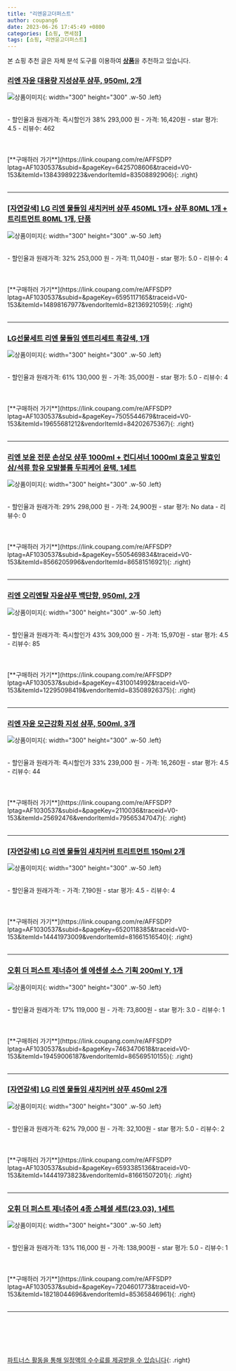 ```yaml
---
title: "리엔윤고더퍼스트"
author: coupang6
date: 2023-06-26 17:45:49 +0800
categories: [쇼핑, 면세점]
tags: [쇼핑, 리엔윤고더퍼스트]
---
```


본 쇼핑 추천 글은 자체 분석 도구를 이용하여 [**상품**](https://link.coupang.com/a/bao1ui)을 추천하고 있습니다.

### [리엔 자윤 대용량 지성샴푸 샴푸, 950ml, 2개](https://link.coupang.com/re/AFFSDP?lptag=AF1030537&subid=&pageKey=6425708606&traceid=V0-153&itemId=13843989223&vendorItemId=83508892906)

![상품이미지](https://thumbnail10.coupangcdn.com/thumbnails/remote/230x230ex/image/vendor_inventory/3c2a/19417d80d4b4ecc73c62c461b60a12e6dc1a3381b3b21b3fe54cca5e0b28.jpg){: width="300" height="300" .w-50 .left}


<br>
- 할인율과 원래가격: 즉시할인가 38%  293,000   원
- 가격: 16,420원
- star 평가: 4.5
- 리뷰수: 462
<br>
<br>
<br>
<br>
[**구매하러 가기**](https://link.coupang.com/re/AFFSDP?lptag=AF1030537&subid=&pageKey=6425708606&traceid=V0-153&itemId=13843989223&vendorItemId=83508892906){: .right}
<br>
<br>

---

### [[자연갈색] LG 리엔 물들임 새치커버 샴푸 450ML 1개+ 샴푸 80ML 1개 + 트리트먼트 80ML 1개, 단품](https://link.coupang.com/re/AFFSDP?lptag=AF1030537&subid=&pageKey=6595117165&traceid=V0-153&itemId=14898167977&vendorItemId=82136921059)

![상품이미지](https://thumbnail6.coupangcdn.com/thumbnails/remote/230x230ex/image/vendor_inventory/df79/8e513a83e5ca3f24181aba5de3eb72f1882980209e249fb5f633484206b9.jpg){: width="300" height="300" .w-50 .left}


<br>
- 할인율과 원래가격: 32%  253,000   원
- 가격: 11,040원
- star 평가: 5.0
- 리뷰수: 4
<br>
<br>
<br>
<br>
[**구매하러 가기**](https://link.coupang.com/re/AFFSDP?lptag=AF1030537&subid=&pageKey=6595117165&traceid=V0-153&itemId=14898167977&vendorItemId=82136921059){: .right}
<br>
<br>

---

### [LG선물세트 리엔 물들임 엔트리세트 흑갈색, 1개](https://link.coupang.com/re/AFFSDP?lptag=AF1030537&subid=&pageKey=7505544679&traceid=V0-153&itemId=19655681212&vendorItemId=84202675367)

![상품이미지](https://thumbnail10.coupangcdn.com/thumbnails/remote/230x230ex/image/vendor_inventory/2e52/d4769242201a81896de7c62a516f7c408e8284e185ae6612758a6d7c84e7.jpg){: width="300" height="300" .w-50 .left}


<br>
- 할인율과 원래가격: 61%  130,000   원
- 가격: 35,000원
- star 평가: 5.0
- 리뷰수: 4
<br>
<br>
<br>
<br>
[**구매하러 가기**](https://link.coupang.com/re/AFFSDP?lptag=AF1030537&subid=&pageKey=7505544679&traceid=V0-153&itemId=19655681212&vendorItemId=84202675367){: .right}
<br>
<br>

---

### [리엔 보윤 전문 손상모 샴푸 1000ml + 컨디셔너 1000ml 효윤고 발효인삼/석류 함유 모발볼륨 두피케어 윤택, 1세트](https://link.coupang.com/re/AFFSDP?lptag=AF1030537&subid=&pageKey=5505469834&traceid=V0-153&itemId=8566205996&vendorItemId=86581516921)

![상품이미지](https://thumbnail6.coupangcdn.com/thumbnails/remote/230x230ex/image/vendor_inventory/c939/7c4ce8d65ea25997120b62e3aa96fb544d0f571d55de9c9b98d7a8784585.png){: width="300" height="300" .w-50 .left}


<br>
- 할인율과 원래가격: 29%  298,000   원
- 가격: 24,900원
- star 평가: No data
- 리뷰수: 0
<br>
<br>
<br>
<br>
[**구매하러 가기**](https://link.coupang.com/re/AFFSDP?lptag=AF1030537&subid=&pageKey=5505469834&traceid=V0-153&itemId=8566205996&vendorItemId=86581516921){: .right}
<br>
<br>

---

### [리엔 오리엔탈 자윤샴푸 백단향, 950ml, 2개](https://link.coupang.com/re/AFFSDP?lptag=AF1030537&subid=&pageKey=4310014992&traceid=V0-153&itemId=12295098419&vendorItemId=83508926375)

![상품이미지](https://thumbnail7.coupangcdn.com/thumbnails/remote/230x230ex/image/vendor_inventory/869e/bd9e5275e5419f6879922961c98f996effdd1fbcaf3ea4b08d75c2516386.jpg){: width="300" height="300" .w-50 .left}


<br>
- 할인율과 원래가격: 즉시할인가 43%  309,000   원
- 가격: 15,970원
- star 평가: 4.5
- 리뷰수: 85
<br>
<br>
<br>
<br>
[**구매하러 가기**](https://link.coupang.com/re/AFFSDP?lptag=AF1030537&subid=&pageKey=4310014992&traceid=V0-153&itemId=12295098419&vendorItemId=83508926375){: .right}
<br>
<br>

---

### [리엔 자윤 모근강화 지성 샴푸, 500ml, 3개](https://link.coupang.com/re/AFFSDP?lptag=AF1030537&subid=&pageKey=2110036&traceid=V0-153&itemId=25692476&vendorItemId=79565347047)

![상품이미지](https://thumbnail8.coupangcdn.com/thumbnails/remote/230x230ex/image/vendor_inventory/957d/f6c487e978a69cee0da82395e15a734547b36ae8de2539cc78873796ddcb.jpg){: width="300" height="300" .w-50 .left}


<br>
- 할인율과 원래가격: 즉시할인가 33%  239,000   원
- 가격: 16,260원
- star 평가: 4.5
- 리뷰수: 44
<br>
<br>
<br>
<br>
[**구매하러 가기**](https://link.coupang.com/re/AFFSDP?lptag=AF1030537&subid=&pageKey=2110036&traceid=V0-153&itemId=25692476&vendorItemId=79565347047){: .right}
<br>
<br>

---

### [[자연갈색] LG 리엔 물들임 새치커버 트리트먼트 150ml 2개](https://link.coupang.com/re/AFFSDP?lptag=AF1030537&subid=&pageKey=6520118385&traceid=V0-153&itemId=14441973009&vendorItemId=81661516540)

![상품이미지](https://thumbnail6.coupangcdn.com/thumbnails/remote/230x230ex/image/vendor_inventory/2a1d/d88305fbf785881a1a3c15472fbf0e52a37486b11353d8f8672741b4a738.jpg){: width="300" height="300" .w-50 .left}


<br>
- 할인율과 원래가격: 
- 가격: 7,190원
- star 평가: 4.5
- 리뷰수: 4
<br>
<br>
<br>
<br>
[**구매하러 가기**](https://link.coupang.com/re/AFFSDP?lptag=AF1030537&subid=&pageKey=6520118385&traceid=V0-153&itemId=14441973009&vendorItemId=81661516540){: .right}
<br>
<br>

---

### [오휘 더 퍼스트 제너츄어 셀 에센셜 소스 기획 200ml Y, 1개](https://link.coupang.com/re/AFFSDP?lptag=AF1030537&subid=&pageKey=7463470618&traceid=V0-153&itemId=19459006187&vendorItemId=86569510155)

![상품이미지](https://thumbnail9.coupangcdn.com/thumbnails/remote/230x230ex/image/vendor_inventory/bd30/24c3fc00ba4090d724476419debc5391fa83038a9e6d5bdb6e85e6602c45.jpg){: width="300" height="300" .w-50 .left}


<br>
- 할인율과 원래가격: 17%  119,000   원
- 가격: 73,800원
- star 평가: 3.0
- 리뷰수: 1
<br>
<br>
<br>
<br>
[**구매하러 가기**](https://link.coupang.com/re/AFFSDP?lptag=AF1030537&subid=&pageKey=7463470618&traceid=V0-153&itemId=19459006187&vendorItemId=86569510155){: .right}
<br>
<br>

---

### [[자연갈색] LG 리엔 물들임 새치커버 샴푸 450ml 2개](https://link.coupang.com/re/AFFSDP?lptag=AF1030537&subid=&pageKey=6593385136&traceid=V0-153&itemId=14441973823&vendorItemId=81661507201)

![상품이미지](https://thumbnail6.coupangcdn.com/thumbnails/remote/230x230ex/image/vendor_inventory/4839/1f25b6ead0442944b0ccbf36dc64e601c38fb9caa8ed930d15e157e36ac8.jpg){: width="300" height="300" .w-50 .left}


<br>
- 할인율과 원래가격: 62%  79,000   원
- 가격: 32,100원
- star 평가: 5.0
- 리뷰수: 2
<br>
<br>
<br>
<br>
[**구매하러 가기**](https://link.coupang.com/re/AFFSDP?lptag=AF1030537&subid=&pageKey=6593385136&traceid=V0-153&itemId=14441973823&vendorItemId=81661507201){: .right}
<br>
<br>

---

### [오휘 더 퍼스트 제너츄어 4종 스페셜 세트(23.03), 1세트](https://link.coupang.com/re/AFFSDP?lptag=AF1030537&subid=&pageKey=7204601773&traceid=V0-153&itemId=18218044696&vendorItemId=85365846961)

![상품이미지](https://thumbnail7.coupangcdn.com/thumbnails/remote/230x230ex/image/vendor_inventory/ef82/5747803010f486c74e9528082b0c42c85ec942170e465a0f7c900b11a092.jpg){: width="300" height="300" .w-50 .left}


<br>
- 할인율과 원래가격: 13%  116,000   원
- 가격: 138,900원
- star 평가: 5.0
- 리뷰수: 1
<br>
<br>
<br>
<br>
[**구매하러 가기**](https://link.coupang.com/re/AFFSDP?lptag=AF1030537&subid=&pageKey=7204601773&traceid=V0-153&itemId=18218044696&vendorItemId=85365846961){: .right}
<br>
<br>

---
<br><br><br><br><br> [파트너스 활동을 통해 일정액의 수수료를 제공받을 수 있습니다](https://link.coupang.com/a/bao1ui){: .right}